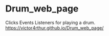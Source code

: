 # Drum_web_page
Clicks Events Listeners for playing a drum.
https://victor4rthur.github.io/Drum_web_page/
